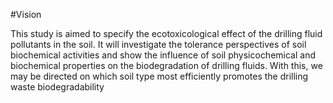 #Vision

This study is aimed to specify the ecotoxicological effect of the drilling fluid pollutants in the soil. It will investigate the tolerance perspectives of soil biochemical activities and show the influence of soil physicochemical and biochemical properties on the biodegradation of drilling fluids. With this, we may be directed on which soil type most efficiently promotes the drilling waste biodegradability